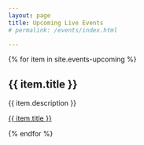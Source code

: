 ```yaml
---
layout: page
title: Upcoming Live Events
# permalink: /events/index.html

---
```



{% for item in site.events-upcoming %}
  <h2>{{ item.title }}</h2>
  <p>{{ item.description }}</p>
  <p><a href="{{ item.url }}">{{ item.title }}</a></p>
{% endfor %}
